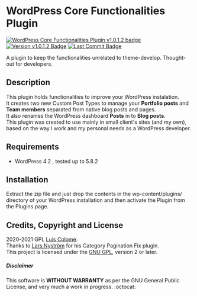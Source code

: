 # WordPress Core Functionalities Plugin
[![WordPress Core Functionalities Plugin v1.0.1.2 badge][changelog-badge]][changelog] [![Version v1.0.1.2 Badge][version-badge]][changelog] [![Last Commit Badge][last-commit-badge]][commits]

A plugin to keep the functionalities unrelated to theme-develop. Thought-out for developers. 

## Description

This plugin holds functionalities to improve your WordPress instalation.<br>
It creates two new Custom Post Types to manage your **Portfolio posts** and **Team members** separated from native blog posts and pages.<br>
It also renames the WordPress dashboard **Posts** in to **Blog posts**.<br>
This plugin was created to use mainly in small client's sites (and my own), based on the way I work and my personal needs as a WordPress developer.

## Requirements

- WordPress 4.2 , tested up to 5.8.2

## Installation

Extract the zip file and just drop the contents in the wp-content/plugins/ directory of your WordPress installation and then activate the Plugin from the Plugins page.

## Credits, Copyright and License

2020-2021 GPL [Luis Colomé](https://luiscolome.com/).<br>
Thanks to [Lars Nyström](https://github.com/larsnystrom/category-pagination-fix/blob/master/category-pagefix.php) for his Category Pagination Fix plugin.<br>
This project is licensed under the [GNU GPL](http://www.gnu.org/licenses/old-licenses/gpl-2.0.html), version 2 or later.<br>

##### Disclaimer

This software is **WITHOUT WARRANTY** as per the GNU General Public License, and very much a work in progress. :octocat:


[changelog]: ./CHANGELOG.md
[commits]: https://github.com/LuisColome/mamiexperimentos/commits/develop
[changelog-badge]: https://img.shields.io/badge/changelog-Core%20Genesis%20Functionality%20Plugin%20v1.0.1.2-orange
[version-badge]: https://img.shields.io/badge/version-v1.0.1.2-blue
[last-commit-badge]: https://img.shields.io/github/last-commit/LuisColome/CoreFunctionalityPlugin?color=green